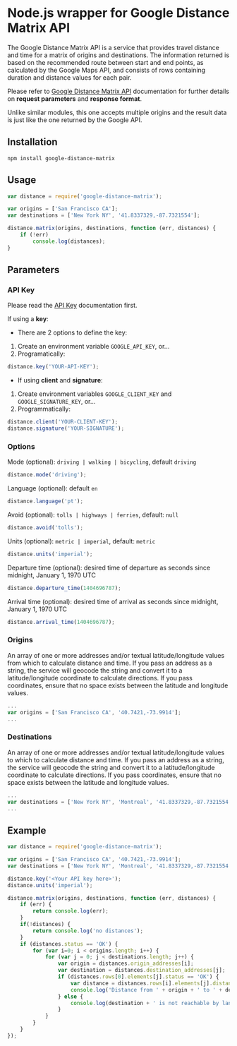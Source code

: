 # Node.js wrapper for Google Distance Matrix API

The Google Distance Matrix API is a service that provides travel distance and time for a matrix of origins and destinations. The information returned is based on the recommended route between start and end points, as calculated by the Google Maps API, and consists of rows containing duration and distance values for each pair.

Please refer to [Google Distance Matrix API](https://developers.google.com/maps/documentation/distancematrix/) documentation for further details on **request parameters** and **response format**.

Unlike similar modules, this one accepts multiple origins and the result data is just like the one returned by the Google API.

## Installation

`npm install google-distance-matrix`

## Usage
```javascript
var distance = require('google-distance-matrix');

var origins = ['San Francisco CA'];
var destinations = ['New York NY', '41.8337329,-87.7321554'];

distance.matrix(origins, destinations, function (err, distances) {
    if (!err)
        console.log(distances);
}
```
## Parameters

### API Key

Please read the [API Key](https://developers.google.com/maps/documentation/distancematrix/#api_key) documentation first.

If using a **key**:

* There are 2 options to define the key:  

1. Create an environment variable `GOOGLE_API_KEY`, or...  
2. Programatically:
```javascript
distance.key('YOUR-API-KEY');
```

* If using **client** and **signature**:  

1. Create environment variables `GOOGLE_CLIENT_KEY` and `GOOGLE_SIGNATURE_KEY`, or...  
2. Programmatically:
```javascript
distance.client('YOUR-CLIENT-KEY');
distance.signature('YOUR-SIGNATURE');
```

### Options

Mode (optional): `driving | walking | bicycling`, default `driving`  

```javascript
distance.mode('driving');
```

Language (optional): default `en`

```javascript
distance.language('pt');
```

Avoid (optional): `tolls | highways | ferries`, default: `null`

```javascript
distance.avoid('tolls');
```

Units (optional): `metric | imperial`, default: `metric`

```javascript
distance.units('imperial');
```

Departure time (optional): desired time of departure as seconds since midnight, January 1, 1970 UTC

```javascript
distance.departure_time(1404696787);
```

Arrival time (optional): desired time of arrival as seconds since midnight, January 1, 1970 UTC

```javascript
distance.arrival_time(1404696787);
```

### Origins
An array of one or more addresses and/or textual latitude/longitude values from which to calculate distance and time. If you pass an address as a string, the service will geocode the string and convert it to a latitude/longitude coordinate to calculate directions. If you pass coordinates, ensure that no space exists between the latitude and longitude values.
```javascript
...
var origins = ['San Francisco CA', '40.7421,-73.9914'];
...
```
### Destinations
An array of one or more addresses and/or textual latitude/longitude values to which to calculate distance and time. If you pass an address as a string, the service will geocode the string and convert it to a latitude/longitude coordinate to calculate directions. If you pass coordinates, ensure that no space exists between the latitude and longitude values.
```javascript
...
var destinations = ['New York NY', 'Montreal', '41.8337329,-87.7321554', 'Honolulu'];
...
```
## Example

```javascript
var distance = require('google-distance-matrix');

var origins = ['San Francisco CA', '40.7421,-73.9914'];
var destinations = ['New York NY', 'Montreal', '41.8337329,-87.7321554', 'Honolulu'];

distance.key('<Your API key here>');
distance.units('imperial');

distance.matrix(origins, destinations, function (err, distances) {
    if (err) {
        return console.log(err);
    }
    if(!distances) {
        return console.log('no distances');
    }
    if (distances.status == 'OK') {
        for (var i=0; i < origins.length; i++) {
            for (var j = 0; j < destinations.length; j++) {
                var origin = distances.origin_addresses[i];
                var destination = distances.destination_addresses[j];
                if (distances.rows[0].elements[j].status == 'OK') {
                    var distance = distances.rows[i].elements[j].distance.text;
                    console.log('Distance from ' + origin + ' to ' + destination + ' is ' + distance);
                } else {
                    console.log(destination + ' is not reachable by land from ' + origin);
                }
            }
        }
    }
});
```
